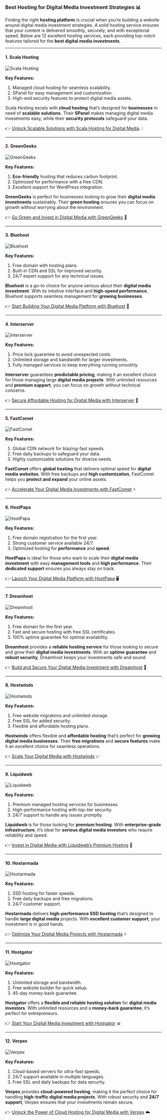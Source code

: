 ### Best Hosting for Digital Media Investment Strategies 📊

Finding the right **hosting platform** is crucial when you’re building a website around digital media investment strategies. A solid hosting service ensures that your content is delivered smoothly, securely, and with exceptional speed. Below are 12 excellent hosting services, each providing top-notch features tailored for the **best digital media investments**.

---

#### 1. Scala Hosting
![Scala Hosting](https://i.imgur.com/uJ5JIK3.png "Scala Web Hosting")

**Key Features:**
1. Managed cloud hosting for seamless scalability.
2. SPanel for easy management and customization.
3. High-end security features to protect digital media assets.

Scala Hosting excels with **cloud hosting** that’s designed for **businesses** in need of **scalable solutions**. Their **SPanel** makes managing digital media investments easy, while their **security protocols** safeguard your data.

👉 [Unlock Scalable Solutions with Scala Hosting for Digital Media](https://snipitx.com/scala-jy) 💡

---

#### 2. GreenGeeks
![GreenGeeks](https://i.imgur.com/eEwuntu.jpg "GreenGeeks Hosting")

**Key Features:**
1. **Eco-friendly** hosting that reduces carbon footprint.
2. Optimized for performance with a free CDN.
3. Excellent support for WordPress integration.

**GreenGeeks** is perfect for businesses looking to grow their **digital media investments** sustainably. Their **green hosting** ensures you can focus on growth without worrying about the environment.

👉 [Go Green and Invest in Digital Media with GreenGeeks](https://snipitx.com/greengeeks-jy) 🌱

---

#### 3. Bluehost
![Bluehost](https://i.imgur.com/PasFF9E.jpeg "Bluehost Hosting")

**Key Features:**
1. Free domain with hosting plans.
2. Built-in CDN and SSL for improved security.
3. 24/7 expert support for any technical issues.

**Bluehost** is a go-to choice for anyone serious about their **digital media investment**. With its intuitive interface and **high-speed performance**, Bluehost supports seamless management for **growing businesses**.

👉 [Start Building Your Digital Media Platform with Bluehost](https://snipitx.com/bluehost-jy) 🚀

---

#### 4. Interserver
![Interserver](https://i.imgur.com/OM5dOEW.jpeg "Interserver Hosting")

**Key Features:**
1. Price lock guarantee to avoid unexpected costs.
2. Unlimited storage and bandwidth for larger investments.
3. Fully managed services to keep everything running smoothly.

**Interserver** guarantees **predictable pricing**, making it an excellent choice for those managing large **digital media projects**. With unlimited resources and **premium support**, you can focus on growth without technical concerns.

👉 [Secure Affordable Hosting for Digital Media with Interserver](https://snipitx.com/interserver-jy) 💸

---

#### 5. FastComet
![FastComet](https://i.imgur.com/7qgXuWp.png "FastComet Hosting")

**Key Features:**
1. Global CDN network for blazing-fast speeds.
2. Free daily backups to safeguard your data.
3. Highly customizable solutions for diverse needs.

**FastComet** offers **global hosting** that delivers optimal speed for **digital media websites**. With free backups and **high customization**, FastComet helps you **protect and expand** your online assets.

👉 [Accelerate Your Digital Media Investments with FastComet](https://snipitx.com/fastcomet-jy) ⚡

---

#### 6. HostPapa
![HostPapa](https://i.imgur.com/ouDTkvl.jpeg "HostPapa Hosting")

**Key Features:**
1. Free domain registration for the first year.
2. Strong customer service available 24/7.
3. Optimized hosting for **performance** and **speed**.

**HostPapa** is ideal for those who want to scale their **digital media investment** with easy **management tools** and **high performance**. Their **dedicated support** ensures you always stay on track.

👉 [Launch Your Digital Media Platform with HostPapa](https://snipitx.com/hostpapa-jy) 🖥️

---

#### 7. Dreamhost
![Dreamhost](https://i.imgur.com/rXIg8ip.jpeg "Dreamhost Hosting")

**Key Features:**
1. Free domain for the first year.
2. Fast and secure hosting with free SSL certificates.
3. 100% uptime guarantee for optimal availability.

**Dreamhost** provides a **reliable hosting service** for those looking to secure and grow their **digital media investments**. With an **uptime guarantee** and **robust security**, Dreamhost keeps your investments safe and sound.

👉 [Build and Secure Your Digital Media Investment with Dreamhost](https://snipitx.com/dreamhost-jy) 🔐

---

#### 8. Hostwinds
![Hostwinds](https://i.imgur.com/53aSNXx.jpeg "Hostwinds Hosting")

**Key Features:**
1. Free website migrations and unlimited storage.
2. Free SSL for added security.
3. Flexible and affordable hosting plans.

**Hostwinds** offers flexible and **affordable hosting** that’s perfect for **growing digital media businesses**. Their **free migrations** and **secure features** make it an excellent choice for seamless operations.

👉 [Scale Your Digital Media with Hostwinds](https://snipitx.com/hostwinds-jy) 📈

---

#### 9. Liquidweb
![Liquidweb](https://i.imgur.com/4IvT9SC.jpeg "Liquidweb Hosting")

**Key Features:**
1. Premium managed hosting services for businesses.
2. High-performance hosting with top-tier security.
3. 24/7 support to handle any issues promptly.

**Liquidweb** is for those looking for **premium hosting**. With **enterprise-grade infrastructure**, it’s ideal for **serious digital media investors** who require reliability and speed.

👉 [Invest in Digital Media with Liquidweb’s Premium Hosting](https://snipitx.com/liquidweb-jy) 💼

---

#### 10. Hostarmada
![Hostarmada](https://i.imgur.com/KFbdf3o.jpeg "Hostarmada Hosting")

**Key Features:**
1. SSD hosting for faster speeds.
2. Free daily backups and free migrations.
3. 24/7 customer support.

**Hostarmada** delivers **high-performance SSD hosting** that’s designed to handle **large digital media** projects. With **excellent customer support**, your investment is in good hands.

👉 [Optimize Your Digital Media Projects with Hostarmada](https://snipitx.com/hostarmada-jy) ⚡

---

#### 11. Hostgator
![Hostgator](https://i.imgur.com/BcVkH57.jpeg "Hostgator Hosting")

**Key Features:**
1. Unlimited storage and bandwidth.
2. Free website builder for quick setup.
3. 45-day money-back guarantee.

**Hostgator** offers a **flexible and reliable hosting solution** for **digital media investors**. With unlimited resources and a **money-back guarantee**, it’s perfect for entrepreneurs.

👉 [Start Your Digital Media Investment with Hostgator](https://snipitx.com/hostgator-jy) 📊

---

#### 12. Verpex
![Verpex](https://i.imgur.com/6x5LhiS.jpeg "Verpex Hosting")

**Key Features:**
1. Cloud-based servers for ultra-fast speeds.
2. 24/7 support available in multiple languages.
3. Free SSL and daily backups for data security.

**Verpex** provides **cloud-powered hosting**, making it the perfect choice for handling **high-traffic digital media projects**. With robust security and **24/7 support**, Verpex ensures that your investments remain secure.

👉 [Unlock the Power of Cloud Hosting for Digital Media with Verpex](https://snipitx.com/verpex-jy) ☁️

